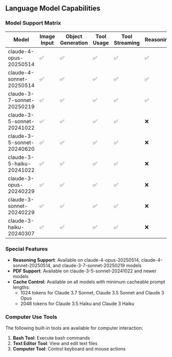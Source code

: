 ## Language Model Capabilities

### Model Support Matrix

| Model                      | Image Input | Object Generation | Tool Usage | Tool Streaming | Reasoning |
| -------------------------- | ----------- | ----------------- | ---------- | -------------- | --------- |
| claude-4-opus-20250514     | ✅          | ✅                | ✅         | ✅             | ✅        |
| claude-4-sonnet-20250514   | ✅          | ✅                | ✅         | ✅             | ✅        |
| claude-3-7-sonnet-20250219 | ✅          | ✅                | ✅         | ✅             | ✅        |
| claude-3-5-sonnet-20241022 | ✅          | ✅                | ✅         | ✅             | ❌        |
| claude-3-5-sonnet-20240620 | ✅          | ✅                | ✅         | ✅             | ❌        |
| claude-3-5-haiku-20241022  | ✅          | ✅                | ✅         | ✅             | ❌        |
| claude-3-opus-20240229     | ✅          | ✅                | ✅         | ✅             | ❌        |
| claude-3-sonnet-20240229   | ✅          | ✅                | ✅         | ✅             | ❌        |
| claude-3-haiku-20240307    | ✅          | ✅                | ✅         | ✅             | ❌        |

### Special Features

- **Reasoning Support**: Available on claude-4-opus-20250514, claude-4-sonnet-20250514, and claude-3-7-sonnet-20250219 models
- **PDF Support**: Available on claude-3-5-sonnet-20241022 and newer models
- **Cache Control**: Available on all models with minimum cacheable prompt lengths:
  - 1024 tokens for Claude 3.7 Sonnet, Claude 3.5 Sonnet and Claude 3 Opus
  - 2048 tokens for Claude 3.5 Haiku and Claude 3 Haiku

### Computer Use Tools

The following built-in tools are available for computer interaction:

1. **Bash Tool**: Execute bash commands
2. **Text Editor Tool**: View and edit text files
3. **Computer Tool**: Control keyboard and mouse actions
